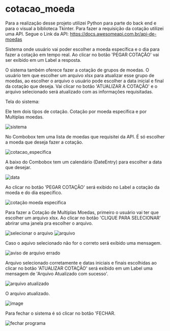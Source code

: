 # cotacao_moeda

 Para a realização desse projeto utilizei Python para parte do back end e para o visual a biblioteca Tkinter. Para fazer a requisição da cotação utilizei uma API.
 Segue o Link da API: https://docs.awesomeapi.com.br/api-de-moedas

 Sistema onde usuário vai poder escolher a moeda específica e o dia para fazer a cotação em tempo real. Ao clicar no botão 'PEGAR COTAÇÃO' vai ser exibido em um Label a resposta.
 
 O sistema também oferece fazer a cotação de grupos de moedas. O usuário tem que escolher um arquivo xlsx para atualizar esse grupo de moedas, ao escolher o arquivo o usuário pode escolher a data inicial e final da cotação que deseja. Vai clicar no botão 'ATUALIZAR A COTAÇÂO' e o arquivo selecionado será atualizado com as informações requisitadas.
  
 Tela do sistema:
 
 Ele tem dois tipos de cotação. Cotação por moeda específica e por Multiplas moedas.
 
 ![sistema](https://user-images.githubusercontent.com/121833579/223447645-8e86d48f-690e-49bf-bcbf-17634cf3d6fa.png)

 No Combobox tem uma lista de moedas que requisitei da API.
 É só escolher a moeda que deseja fazer a cotação.
 
 ![cotacao_especifica](https://user-images.githubusercontent.com/121833579/223449558-ea1caf55-2762-4a8d-a54f-505037a90e30.png)
 
 A baixo do Combobox tem um calendário (DateEntry) para escolher a data que desejar.
 
 ![data](https://user-images.githubusercontent.com/121833579/223451906-0caad0ae-fd5b-41eb-b407-53763f3ebad4.png)

 Ao clicar no botão 'PEGAR COTAÇÃO' será exibido no Label a cotação da moeda e do dia específico.

![cotação moeda especifica](https://user-images.githubusercontent.com/121833579/223452512-83bcbcea-30c4-48e1-9f1e-bafea5c93cfa.png)

Para fazer a Cotação de Multiplas Moedas, primeiro o usuário vai ter que escolher um arquivo xlsx.
Ao clicar no botão 'CLIQUE PARA SELECIONAR' abrirar uma janela pra escolher o arquivo.

![selecionar o arquivo](https://user-images.githubusercontent.com/121833579/223453303-ecac1439-f125-4166-8a32-c724380d4585.png) ![arquivo](https://user-images.githubusercontent.com/121833579/223453826-02fa31ad-f80b-4e21-a1f5-62c88d20d3bd.png)

Caso o aquivo selecionado não for o correto será exibido uma mensagem.

![aviso de arquivo errado](https://user-images.githubusercontent.com/121833579/223454700-dd3eba3e-534a-4850-b3b5-47bf3d8db322.png)

Arquivo selecionado corretamente e datas iniciais e finais escolhidas ao clicar no botão 'ATUALIZAR COTAÇÃO' será exibido em um Label uma mensagem de 'Arquivo Atualizado com sucesso'.
 
 ![arquivo atualizado](https://user-images.githubusercontent.com/121833579/223455580-8514b6e2-7b3a-4db7-822a-01fbedc2d3ba.png)

 O arquivo atualizado.
 
 ![image](https://user-images.githubusercontent.com/121833579/223456320-c4212298-c901-4b39-9b20-06baecccd777.png)

Para fechar o sistema é só clicar no botão 'FECHAR.

![fechar programa](https://user-images.githubusercontent.com/121833579/223456674-8d13f879-1bd9-4c6a-a511-9019cf46e703.png)


 

 

